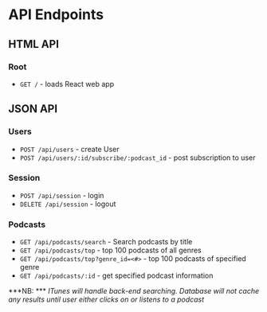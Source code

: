 # API Endpoints
## HTML API
### Root
- `GET /` - loads React web app

## JSON API
### Users
- `POST /api/users` - create User
- `POST /api/users/:id/subscribe/:podcast_id` - post subscription to user

### Session
- `POST /api/session` - login
- `DELETE /api/session` - logout

### Podcasts
- `GET /api/podcasts/search` - Search podcasts by title
- `GET /api/podcasts/top` - top 100 podcasts of all genres
- `GET /api/podcasts/top?genre_id=<#>` - top 100 podcasts of specified genre
- `GET /api/podcasts/:id` - get specified podcast information

***NB: *** *ITunes will handle back-end searching. Database will not cache any results until user either clicks on or listens to a podcast*
